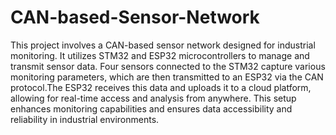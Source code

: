 # CAN-based-Sensor-Network
This project involves a CAN-based sensor network designed for industrial monitoring. It utilizes STM32 and ESP32
microcontrollers to manage and transmit sensor data. Four sensors connected to the STM32 capture various
monitoring parameters, which are then transmitted to an ESP32 via the CAN protocol.The ESP32 receives this data
and uploads it to a cloud platform, allowing for real-time access and analysis from anywhere. This setup enhances
monitoring capabilities and ensures data accessibility and reliability in industrial environments.
